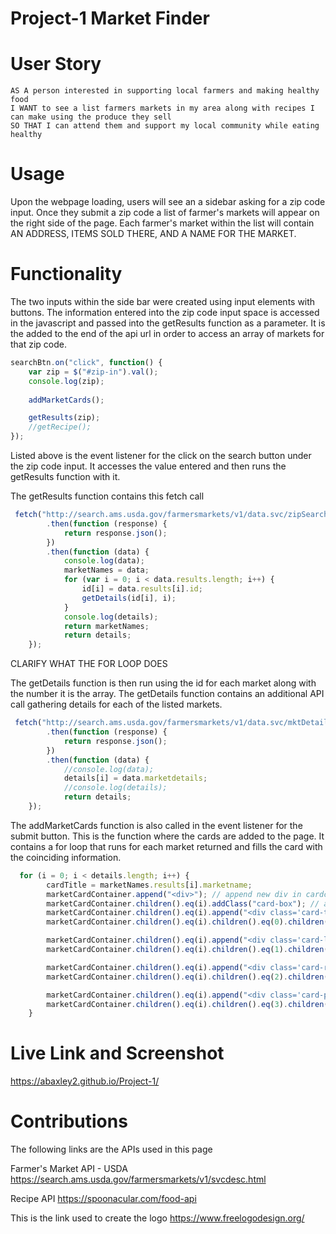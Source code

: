 # Project-1 Market Finder 
# User Story
```
AS A person interested in supporting local farmers and making healthy food 
I WANT to see a list farmers markets in my area along with recipes I can make using the produce they sell
SO THAT I can attend them and support my local community while eating healthy
```
# Usage
Upon the webpage loading, users will see an a sidebar asking for a zip code input. Once they submit a zip code a list of farmer's markets will appear on the right side of the page. Each farmer's market within the list will contain AN ADDRESS, ITEMS SOLD THERE, AND A NAME FOR THE MARKET. 

# Functionality
The two inputs within the side bar were created using input elements with buttons. The information entered into the zip code input space is accessed in the javascript and passed into the getResults function as a parameter. It is the added to the end of the api url in order to access an array of markets for that zip code. 

```javascript
searchBtn.on("click", function() {
    var zip = $("#zip-in").val();
    console.log(zip);
    
    addMarketCards();

    getResults(zip);
    //getRecipe();
});
```
Listed above is the event listener for the click on the search button under the zip code input. It accesses the value entered and then runs the getResults function with it. 

The getResults function contains this fetch call

```javascript
 fetch("http://search.ams.usda.gov/farmersmarkets/v1/data.svc/zipSearch?zip=" + zip)
        .then(function (response) {
            return response.json();
        })
        .then(function (data) {
            console.log(data);
            marketNames = data;
            for (var i = 0; i < data.results.length; i++) {
                id[i] = data.results[i].id;
                getDetails(id[i], i);
            }
            console.log(details);
            return marketNames;
            return details;
    });
```

CLARIFY WHAT THE FOR LOOP DOES

The getDetails function is then run using the id for each market along with the number it is the array. The getDetails function contains an additional API call gathering details for each of the listed markets. 

```javascript
 fetch("http://search.ams.usda.gov/farmersmarkets/v1/data.svc/mktDetail?id=" + id)
        .then(function (response) {
            return response.json();
        })
        .then(function (data) {
            //console.log(data);
            details[i] = data.marketdetails;
            //console.log(details);
            return details;
    });
```

The addMarketCards function is also called in the event listener for the submit button. This is the function where the cards are added to the page. It contains a for loop that runs for each market returned and fills the card with the coinciding information.

```javascript
  for (i = 0; i < details.length; i++) {
        cardTitle = marketNames.results[i].marketname;
        marketCardContainer.append("<div>"); // append new div in cardcontainer
        marketCardContainer.children().eq(i).addClass("card-box"); // add box class to div
        marketCardContainer.children().eq(i).append("<div class='card-title'><h2></h2></div>"); // append content elements within this new div
        marketCardContainer.children().eq(i).children().eq(0).children().first().text(cardTitle);

        marketCardContainer.children().eq(i).append("<div class='card-link'><h3></h3></div>");
        marketCardContainer.children().eq(i).children().eq(1).children().first().text(link);

        marketCardContainer.children().eq(i).append("<div class='card-reviews'><h3></h3></div>");
        marketCardContainer.children().eq(i).children().eq(2).children().first().text(reviews);

        marketCardContainer.children().eq(i).append("<div class='card-phone'><h4></h4></div>");
        marketCardContainer.children().eq(i).children().eq(3).children().first().text(phone);
    }

```

# Live Link and Screenshot
https://abaxley2.github.io/Project-1/

# Contributions
The following links are the APIs used in this page

Farmer's Market API - USDA
https://search.ams.usda.gov/farmersmarkets/v1/svcdesc.html

Recipe API
https://spoonacular.com/food-api

This is the link used to create the logo
https://www.freelogodesign.org/
